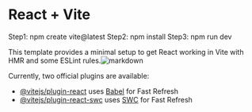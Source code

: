 # React + Vite
Step1:
npm create vite@latest
                Step2:
                      npm install
                               Step3:
                                    npm run dev

This template provides a minimal setup to get React working in Vite with HMR and some ESLint rules.![markdown](https://github.com/LunaBlazee/markdown-previewer/assets/162085668/3a0f9c9c-dc7e-4ab0-8a70-b5357e722d0b)

Currently, two official plugins are available:

- [@vitejs/plugin-react](https://github.com/vitejs/vite-plugin-react/blob/main/packages/plugin-react/README.md) uses [Babel](https://babeljs.io/) for Fast Refresh
- [@vitejs/plugin-react-swc](https://github.com/vitejs/vite-plugin-react-swc) uses [SWC](https://swc.rs/) for Fast Refresh
